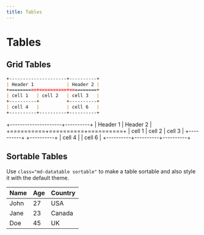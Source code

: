 ```yaml
---
title: Tables
---
```


# Tables

## Grid Tables

```markdown
+---------------------+----------+
| Header 1            | Header 2 |
+==========+==========+==========+
| cell 1   | cell 2   | cell 3   |
+----------+          +----------+
| cell 4   |          | cell 6   |
+----------+----------+----------+
```

+---------------------+----------+
| Header 1            | Header 2 |
+==========+==========+==========+
| cell 1   | cell 2   | cell 3   |
+----------+          +----------+
| cell 4   |          | cell 6   |
+----------+----------+----------+

## Sortable Tables

Use `class="md-datatable sortable"` to make a table sortable
and also style it with the default theme.

<table class="md-datatable sortable">
    <thead>
        <tr>
            <th>Name</th>
            <th>Age</th>
            <th>Country</th>
        </tr>
    </thead>
    <tbody>
        <tr>
            <td>John</td>
            <td>27</td>
            <td>USA</td>
        </tr>
        <tr>
            <td>Jane</td>
            <td>23</td>
            <td>Canada</td>
        </tr>
        <tr>
            <td>Doe</td>
            <td>45</td>
            <td>UK</td>
        </tr>
    </tbody>
</table>
